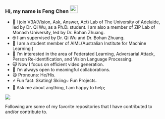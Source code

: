 ### Hi, my name is Feng Chen <img src="https://media.giphy.com/media/hvRJCLFzcasrR4ia7z/giphy.gif" width="25px">


- :partying_face: I join V3A(Vision, Ask, Answer, Act) Lab of The University of Adelaide, led by Dr. Qi Wu, as a Ph.D. student. I am also a member of ZIP Lab of Monash University, led by Dr. Bohan Zhuang.
- :nerd_face: I am supervised by Dr. Qi Wu and Dr. Bohan Zhuang.
- :hugs: I am a student member of AIML(Australian Institute for Machine Learning )
- 🌱 I’m interested in the area of Federated Learning, Adversarial Attack, Person Re-identification, and Vision Language Processing.
- :smiley_cat: Now I focus on efficient video generation.
- 👯 I’m always open to meaningful collaborations.
- 😄 Pronouns: He/His.
- ⚡ Fun fact: Skating! Skiing~ Fun Projects. 
- 💬 Ask me about anything, I am happy to help;

<img src="https://github-readme-stats.vercel.app/api?username=Chenfeng1271&&show_icons=true&title_color=ffffff&icon_color=bb2acf&text_color=daf7dc&bg_color=191919">

Following are some of my favorite repositories that I have contributed to and/or contribute to. 
